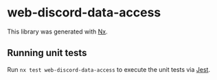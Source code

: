 # web-discord-data-access

This library was generated with [Nx](https://nx.dev).

## Running unit tests

Run `nx test web-discord-data-access` to execute the unit tests via [Jest](https://jestjs.io).
